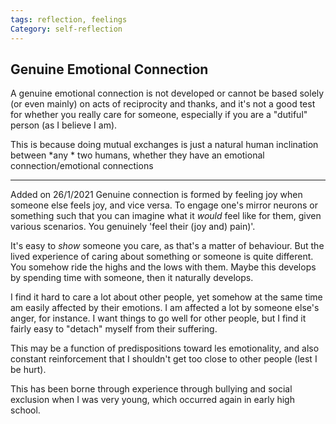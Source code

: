 ```yaml
---
tags: reflection, feelings
Category: self-reflection
---
```



## Genuine Emotional Connection


A genuine emotional connection is not developed or cannot be based solely (or even mainly) on acts of reciprocity and thanks, and it's not a good test for whether you really care for someone, especially if you are a "dutiful" person (as I believe I am).

This is because doing mutual exchanges is just a natural human inclination between *any * two humans, whether they have an emotional connection/emotional connections

---
Added on 26/1/2021
Genuine connection is formed by feeling joy when someone else feels joy, and vice versa. To engage one's mirror neurons or something such that you can imagine what it *would* feel like for them, given various scenarios. You genuinely 'feel their (joy and) pain)'.

It's easy to _show_ someone you care, as that's a matter of behaviour. But the lived experience of caring about something or someone is quite different. You somehow ride the highs and the lows with them. Maybe this develops by spending time with someone, then it naturally develops.

I find it hard to care a lot about other people, yet somehow at the same time am easily affected by their emotions. I am affected a lot by someone else's anger, for instance. I want things to go well for other people, but I find it fairly easy to "detach" myself from their suffering.

This may be a function of predispositions toward les emotionality, and also constant reinforcement that I shouldn't get too close to other people (lest I be hurt). 

This has been borne through experience through bullying and social exclusion when I was very young, which occurred again in early high school.
